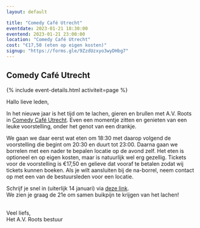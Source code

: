```yaml
---
layout: default

title: "Comedy Café Utrecht"
eventdate: 2023-01-21 18:30:00
eventend: 2023-01-21 23:00:00
location: "Comedy Café Utrecht"
cost: "€17,50 (eten op eigen kosten)"
signup: "https://forms.gle/9ZzdUzxyo3wyDHbg7"
---
```


## Comedy Café Utrecht
{% include event-details.html activiteit=page %}

Hallo lieve leden,

In het nieuwe jaar is het tijd om te lachen, gieren en brullen met A.V. Roots in [Comedy Café Utrecht](https://www.comedycafeutrecht.nl/). Even een momentje zitten en genieten van een leuke voorstelling, onder het genot van een drankje.

We gaan we daar eerst wat eten om 18:30 met daarop volgend de voorstelling die begint om 20:30 en duurt tot 23:00. Daarna gaan we borrelen met een nader te bepalen locatie op de avond zelf. Het eten is optioneel en op eigen kosten, maar is natuurlijk wel erg gezellig. Tickets voor de voorstelling is €17,50 en gelieve dat vooraf te betalen zodat wij tickets kunnen boeken. Als je wilt aansluiten bij de na-borrel, neem contact op met een van de bestuursleden voor een locatie.

Schrijf je snel in (uiterlijk 14 januari) via [deze link](https://forms.gle/9ZzdUzxyo3wyDHbg7). <br/>
We zien je graag de 21e om samen buikpijn te krijgen van het lachen!
<br/><br/>


Veel liefs,<br/>
Het A.V. Roots bestuur
